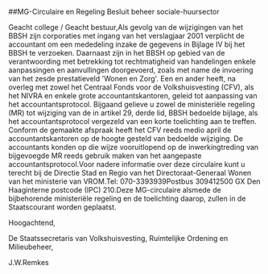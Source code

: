 <meta http-equiv='Content-Type' content='text/html; charset=utf-8' />

##MG-Circulaire en Regeling Besluit beheer sociale-huursector

Geacht college / Geacht bestuur,Als gevolg van de wijzigingen van het BBSH zijn corporaties met ingang van het verslagjaar 2001 verplicht de accountant om een mededeling inzake de gegevens in Bijlage IV bij het BBSH te verzoeken. Daarnaast zijn in het BBSH op gebied van de verantwoording met betrekking tot rechtmatigheid van handelingen enkele aanpassingen en aanvullingen doorgevoerd, zoals met name de invoering van het zesde prestatieveld 'Wonen en Zorg'. Een en ander heeft, na overleg met zowel het Centraal Fonds voor de Volkshuisvesting (CFV), als het NIVRA en enkele grote accountantskantoren, geleid tot aanpassing van het accountantsprotocol. Bijgaand gelieve u zowel de ministeriële regeling (MR) tot wijziging van de in artikel 29, derde lid, BBSH bedoelde bijlage, als het accountantsprotocol vergezeld van een korte toelichting aan te treffen. Conform de gemaakte afspraak heeft het CFV reeds medio april de accountantskantoren op de hoogte gesteld van bedoelde wijziging. De accountants konden op die wijze vooruitlopend op de inwerkingtreding van bijgevoegde MR reeds gebruik maken van het aangepaste accountantsprotocol.Voor nadere informatie over deze circulaire kunt u terecht bij de Directie Stad en Regio van het Directoraat-Generaal Wonen van het ministerie van VROM.Tel: 070-3393939Postbus 309412500 GX Den Haaginterne postcode (IPC) 210.Deze MG-circulaire alsmede de bijbehorende ministeriële regeling en de toelichting daarop, zullen in de Staatscourant worden geplaatst.

Hoogachtend, 

De 
Staatssecretaris van Volkshuisvesting, Ruimtelijke Ordening en Milieubeheer, 

J.W.Remkes
